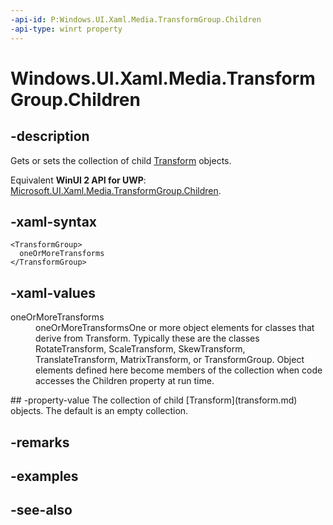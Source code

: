 ```yaml
---
-api-id: P:Windows.UI.Xaml.Media.TransformGroup.Children
-api-type: winrt property
---
```


<!-- Property syntax
public Windows.UI.Xaml.Media.TransformCollection Children { get;  set; }
-->

# Windows.UI.Xaml.Media.TransformGroup.Children

## -description
Gets or sets the collection of child [Transform](transform.md) objects.

Equivalent **WinUI 2 API for UWP**: [Microsoft.UI.Xaml.Media.TransformGroup.Children](/windows/winui/api/microsoft.ui.xaml.media.transformgroup.children).

## -xaml-syntax
```xaml
<TransformGroup>
  oneOrMoreTransforms
</TransformGroup>
```


## -xaml-values
<dl><dt>oneOrMoreTransforms</dt><dd>oneOrMoreTransformsOne or more object elements for classes that derive from Transform. Typically these are the classes RotateTransform, ScaleTransform, SkewTransform, TranslateTransform, MatrixTransform, or TransformGroup. Object elements defined here become members of the collection when code accesses the Children property at run time.</dd>
</dl>
## -property-value
The collection of child [Transform](transform.md) objects. The default is an empty collection.

## -remarks

## -examples

## -see-also
